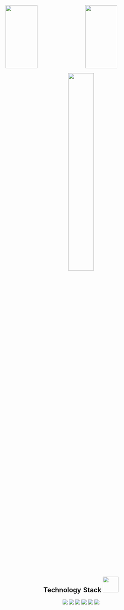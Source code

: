 <p style="display:flex;justify-content:space-around">
  <img src = "https://github-readme-stats.vercel.app/api?username=yydounai1234&show_icons=true&theme=tokyonight&line_height=25" style="width:45%;height: 200px">
  <img width="50%" src="https://github-readme-streak-stats.herokuapp.com/?user=yydounai1234&show_icons=true&locale=en&layout=compact&theme=radical&line_height=0" style="width:45%;height: 200px" />
</p>
<p align="center">
    <img src = "https://github-readme-stats.vercel.app/api/top-langs/?username=yydounai1234&theme=radical" style="width: 40%">
<p/>
<h2 align="center">Technology Stack <img src="https://media.giphy.com/media/mGcNjsfWAjY5AEZNw6/giphy.gif" width="50"></h2>
<p align="center">
<img src="https://img.shields.io/badge/-JavaScript-black?style=flat-square&logo=javascript"/>
<img src="https://img.shields.io/badge/-Nodejs-black?style=flat-square&logo=Node.js"/>
<img src="https://img.shields.io/badge/-Nestjs-black?style=flat-square&logo=Nestjs"/>
<img src="https://img.shields.io/badge/-React-black?style=flat-square&logo=react"/>
<img src="https://img.shields.io/badge/-Vuejs-black?style=flat-square&logo=vue.js" />
<img src="https://img.shields.io/badge/-MySQL-black?style=flat-square&logo=mysql"/>
</p>

